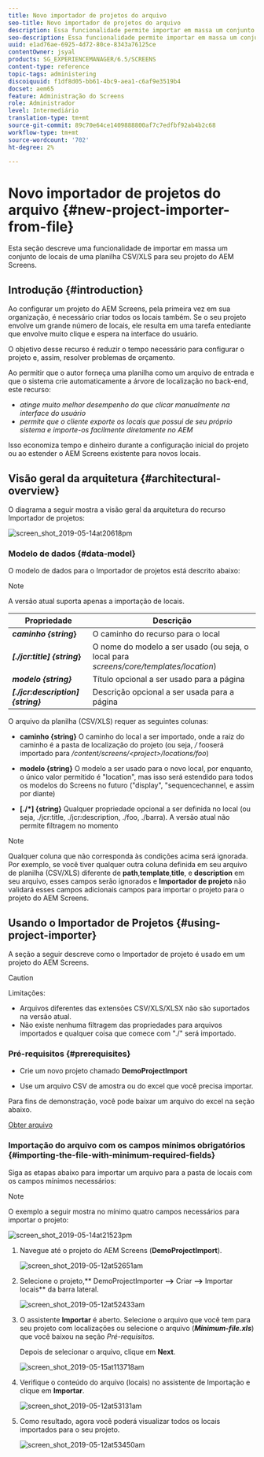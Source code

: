 ```yaml
---
title: Novo importador de projetos do arquivo
seo-title: Novo importador de projetos do arquivo
description: Essa funcionalidade permite importar em massa um conjunto de locais de uma planilha CSV/XLS para seu projeto do AEM Screens.
seo-description: Essa funcionalidade permite importar em massa um conjunto de locais de uma planilha CSV/XLS para seu projeto do AEM Screens.
uuid: e1ad76ae-6925-4d72-80ce-8343a76125ce
contentOwner: jsyal
products: SG_EXPERIENCEMANAGER/6.5/SCREENS
content-type: reference
topic-tags: administering
discoiquuid: f1df8d05-bb61-4bc9-aea1-c6af9e3519b4
docset: aem65
feature: Administração do Screens
role: Administrador
level: Intermediário
translation-type: tm+mt
source-git-commit: 89c70e64ce1409888800af7c7edfbf92ab4b2c68
workflow-type: tm+mt
source-wordcount: '702'
ht-degree: 2%

---
```



# Novo importador de projetos do arquivo {#new-project-importer-from-file}

Esta seção descreve uma funcionalidade de importar em massa um conjunto de locais de uma planilha CSV/XLS para seu projeto do AEM Screens.

## Introdução {#introduction}

Ao configurar um projeto do AEM Screens, pela primeira vez em sua organização, é necessário criar todos os locais também. Se o seu projeto envolve um grande número de locais, ele resulta em uma tarefa entediante que envolve muito clique e espera na interface do usuário.

O objetivo desse recurso é reduzir o tempo necessário para configurar o projeto e, assim, resolver problemas de orçamento.

Ao permitir que o autor forneça uma planilha como um arquivo de entrada e que o sistema crie automaticamente a árvore de localização no back-end, este recurso:

* *atinge muito melhor desempenho do que clicar manualmente na interface do usuário*
* *permite que o cliente exporte os locais que possui de seu próprio sistema e importe-os facilmente diretamente no AEM*

Isso economiza tempo e dinheiro durante a configuração inicial do projeto ou ao estender o AEM Screens existente para novos locais.

## Visão geral da arquitetura {#architectural-overview}

O diagrama a seguir mostra a visão geral da arquitetura do recurso Importador de projetos:

![screen_shot_2019-05-14at20618pm](assets/screen_shot_2019-05-14at20618pm.png)

### Modelo de dados {#data-model}

O modelo de dados para o Importador de projetos está descrito abaixo:

>[!NOTE]
>
>A versão atual suporta apenas a importação de locais.

| **Propriedade** | **Descrição** |
|---|---|
| ***caminho {string*}** | O caminho do recurso para o local |
| ***[./jcr:title] {string*}** | O nome do modelo a ser usado (ou seja, o local para *screens/core/templates/location*) |
| ***modelo {string}*** | Título opcional a ser usado para a página |
| ***[./jcr:description] {string}*** | Descrição opcional a ser usada para a página |

O arquivo da planilha (CSV/XLS) requer as seguintes colunas:

* **caminho {string}** O caminho do local a ser importado, onde a raiz do caminho é a pasta de localização do projeto (ou seja,  */* fooserá importado para  */content/screens/&lt;project>/locations/foo*)

* **modelo {string}** O modelo a ser usado para o novo local, por enquanto, o único valor permitido é &quot;location&quot;, mas isso será estendido para todos os modelos do Screens no futuro (&quot;display&quot;, &quot;sequencechannel, e assim por diante)
* **[./*] {string}** Qualquer propriedade opcional a ser definida no local (ou seja, ./jcr:title, ./jcr:description, ./foo, ./barra). A versão atual não permite filtragem no momento

>[!NOTE]
>
>Qualquer coluna que não corresponda às condições acima será ignorada. Por exemplo, se você tiver qualquer outra coluna definida em seu arquivo de planilha (CSV/XLS) diferente de **path**,**template**,**title**, e **description** em seu arquivo, esses campos serão ignorados e **Importador de projeto** não validará esses campos adicionais campos para importar o projeto para o projeto do AEM Screens.

## Usando o Importador de Projetos {#using-project-importer}

A seção a seguir descreve como o Importador de projeto é usado em um projeto do AEM Screens.

>[!CAUTION]
>
>Limitações:
>
>* Arquivos diferentes das extensões CSV/XLS/XLSX não são suportados na versão atual.
>* Não existe nenhuma filtragem das propriedades para arquivos importados e qualquer coisa que comece com &quot;./&quot; será importado.

>



### Pré-requisitos {#prerequisites}

* Crie um novo projeto chamado **DemoProjectImport**

* Use um arquivo CSV de amostra ou do excel que você precisa importar.

Para fins de demonstração, você pode baixar um arquivo do excel na seção abaixo.

[Obter arquivo](assets/minimal-file.xls)

### Importação do arquivo com os campos mínimos obrigatórios {#importing-the-file-with-minimum-required-fields}

Siga as etapas abaixo para importar um arquivo para a pasta de locais com os campos mínimos necessários:

>[!NOTE]
>
>O exemplo a seguir mostra no mínimo quatro campos necessários para importar o projeto:

![screen_shot_2019-05-14at21523pm](assets/screen_shot_2019-05-14at21523pm.png)

1. Navegue até o projeto do AEM Screens (**DemoProjectImport**).

   ![screen_shot_2019-05-12at52651am](assets/screen_shot_2019-05-12at52651am.png)

1. Selecione o projeto,** DemoProjectImporter **—>** Criar **—>** Importar locais** da barra lateral.

   ![screen_shot_2019-05-12at52433am](assets/screen_shot_2019-05-12at52433am.png)

1. O assistente **Importar** é aberto. Selecione o arquivo que você tem para seu projeto com localizações ou selecione o arquivo (***Minimum-file.xls***) que você baixou na seção *Pré-requisitos*.

   Depois de selecionar o arquivo, clique em **Next**.

   ![screen_shot_2019-05-15at113718am](assets/screen_shot_2019-05-15at113718am.png)

1. Verifique o conteúdo do arquivo (locais) no assistente de Importação e clique em **Importar**.

   ![screen_shot_2019-05-12at53131am](assets/screen_shot_2019-05-12at53131am.png)

1. Como resultado, agora você poderá visualizar todos os locais importados para o seu projeto.

   ![screen_shot_2019-05-12at53450am](assets/screen_shot_2019-05-12at53450am.png)

